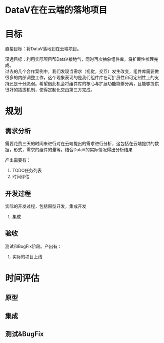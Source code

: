 DataV在在云端的落地项目
==================
# 目标
直接目标：将DataV落地到在云端项目。  

深远目标：利用实际项目帮DataV接地气，同时再次抽象组件库，将扩展性梳理完成。  
过去的几个合作案例中，我们发现当需求（视觉，交互）发生改变，组件库需要做很多的内部调整工作，这个现象表现的是我们组件库在可扩展性和可定制性上的支持还是十分脆弱。希望借此机会将组件库的核心与扩展功能能够分离，且能够提供很好的插拔机制，使得定制化交由第三方完成。

# 规划
## 需求分析
需要花费三天的时间来进行对在云端提出的需求进行分析，这包括在云端提供的数据，形式，需求的组件的量等。结合DataV的实际情况得出分析结果

产出需要有：

1. TODO任务列表
2. 时间评估

## 开发过程
实际的开发过程，包括原型开发，集成开发

1. 集成

## 验收
测试和BugFix阶段。产出有：

1. 实际的项目上线


# 时间评估
## 原型

## 集成

## 测试&BugFix
